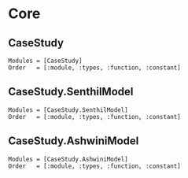 # Core

## CaseStudy

```@autodocs
Modules = [CaseStudy]
Order   = [:module, :types, :function, :constant]
```

## CaseStudy.SenthilModel

```@autodocs
Modules = [CaseStudy.SenthilModel]
Order   = [:module, :types, :function, :constant]
```

## CaseStudy.AshwiniModel

```@autodocs
Modules = [CaseStudy.AshwiniModel]
Order   = [:module, :types, :function, :constant]
```